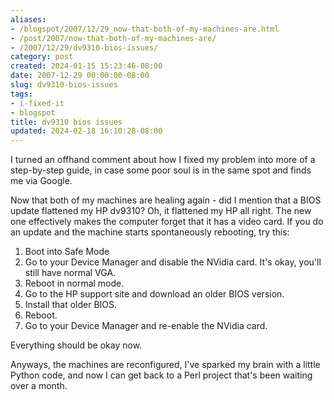 ```yaml
---
aliases:
- /blogspot/2007/12/29_now-that-both-of-my-machines-are.html
- /post/2007/now-that-both-of-my-machines-are/
- /2007/12/29/dv9310-bios-issues/
category: post
created: 2024-01-15 15:23:46-08:00
date: 2007-12-29 00:00:00-08:00
slug: dv9310-bios-issues
tags:
- i-fixed-it
- blogspot
title: dv9310 bios issues
updated: 2024-02-18 16:10:28-08:00
---
```


I turned an offhand comment about how I fixed my problem into more of a step-by-step guide, in case some poor soul is in the same spot and finds me via Google.

Now that both of my machines are healing again - did I mention that a BIOS update flattened my HP dv9310? Oh, it flattened my HP all right. The new one effectively  makes the computer forget that it has a video card. If you do an update and the machine starts spontaneously rebooting, try this:

1. Boot into Safe Mode
1. Go to your Device Manager and disable the NVidia card. It's okay, you'll still have normal VGA.
1. Reboot in normal mode.
1. Go to the HP support site and download an older BIOS version.
1. Install that older BIOS.
1. Reboot.
1. Go to your Device Manager and re-enable the NVidia card.

Everything should be okay now.

Anyways, the machines are reconfigured, I've sparked my brain with a little Python code, and now I can get back to a Perl project that's been waiting over a month.